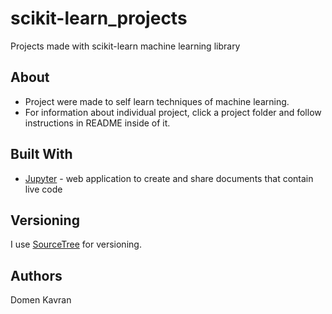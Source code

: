 # scikit-learn_projects
Projects made with scikit-learn machine learning library

## About

- Project were made to self learn techniques of machine learning.
- For information about individual project, click a project folder and follow instructions in README inside of it.

## Built With

* [Jupyter](https://jupyter.org/) - web application to create and share documents that contain live code

## Versioning

I use [SourceTree](https://www.sourcetreeapp.com/) for versioning.
## Authors

Domen Kavran


